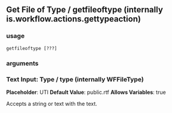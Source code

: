 
## Get File of Type / getfileoftype (internally is.workflow.actions.gettypeaction)

### usage
`getfileoftype [???]`

### arguments
### Text Input: Type / type (internally WFFileType)
**Placeholder**: UTI
**Default Value**: public.rtf
**Allows Variables**: true


Accepts a string 
or text
with the text.
